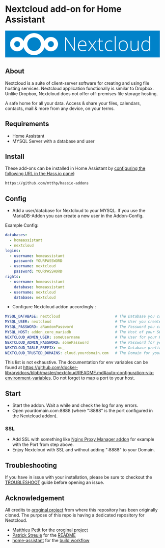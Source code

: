 # Nextcloud add-on for Home Assistant

![logo](logo.png)

## About

Nextcloud is a suite of client-server software for creating and using file hosting services.
Nextcloud application functionally is similar to Dropbox.
Unlike Dropbox, Nextcloud does not offer off-premises file storage hosting.

A safe home for all your data. Access & share your files, calendars, contacts, mail
& more from any device, on your terms.

## Requirements
- Home Assistant
- MYSQL Server with a database and user

## Install

These add-ons can be installed in Home Assistant by [configuring the following URL in the Hass.io panel](https://home-assistant.io/hassio/installing_third_party_addons/):

```txt
https://github.com/mtthp/hassio-addons
```

## Config
- Add a user/database for Nextcloud to your MYSQL.
If you use the MariaDB-Addon you can create a new user in the Addon-Config.

Example Config:
```yaml
databases:
  - homeassistant
  - nextcloud
logins:
  - username: homeassistant
    password: YOURPASSWORD
  - username: nextcloud
    password: YOURPASSWORD
rights:
  - username: homeassistant
    database: homeassistant
  - username: nextcloud
    database: nextcloud
```

- Configure Nextcloud addon accordingly :

```yaml
MYSQL_DATABASE: nextcloud                         # The Database you created in step above.
MYSQL_USER: nextcloud                             # The User you created in step above.
MYSQL_PASSWORD: aRandomPassword                   # The Password you created in step above.
MYSQL_HOST: addon_core_mariadb                    # The Host of your SQL-Server. The default port is 3306.
NEXTCLOUD_ADMIN_USER: someUsername                # The User for your Nextcloud-instance.
NEXTCLOUD_ADMIN_PASSWORD: somePassword            # The Password for your Nextcloud-instance.
NEXTCLOUD_TABLE_PREFIX: nc_                       # The Database prefix for your Nextcloud-instance.
NEXTCLOUD_TRUSTED_DOMAINS: cloud.yourdomain.com   # The Domain for your Nextcloud-instance. Can also be a local IP for local access i.e: 192.168.178.5. Theses can be
```
This list is not exhaustive. The documentation for env variables can be found at https://github.com/docker-library/docs/blob/master/nextcloud/README.md#auto-configuration-via-environment-variables.
Do not forget to map a port to your host.

## Start

- Start the addon. Wait a while and check the log for any errors.
- Open yourdomain.com:8888 (where ":8888" is the port configured in the Nextcloud addon).

### SSL

- Add SSL with something like [Nginx Proxy Manager addon](https://github.com/hassio-addons/addon-nginx-proxy-manager) for example with the Port from step above.
- Enjoy Nextcloud with SSL and without adding ":8888" to your Domain.

## Troubleshooting

If you have in issue with your installation, please be sure to checkout the [TROUBLESHOOT](https://github.com/mtthp/hassio-addons/blob/master/nextcloud/TROUBLESHOOT.md) guide before opening an issue.


## Acknowledgement

All credits to [oroginal project](https://github.com/mtthp/hassio-addons) from where this repository has been originally cloned. The purpose of this repo is having a dedicated repository for Nextcloud.

- [Matthieu Petit](https://github.com/mtthp) for the [oroginal project](https://github.com/mtthp/hassio-addons)
- [Patrick Streule](https://github.com/pstreule) for the [README](https://github.com/pstreule/hassio-addons/blob/master/README.md)
- [home-assistant](https://github.com/home-assistant) for the [build workflow](https://github.com/home-assistant/addons-development/blob/master/.github/workflows/builder.yml)
